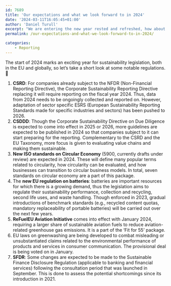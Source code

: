 ```yaml
---
id: 7689
title: 'Our expectations and what we look forward to in 2024'
date: '2024-03-11T16:05:45+01:00'
author: 'Daniel Turull'
excerpt: "We are entering the new year rested and refreshed, how about you?\n\nThe start of 2024 marks an exciting year for sustainability legislation, both in the EU and globally, so let’s take a short look at some notable regulations. 🔮"
permalink: /our-expectations-and-what-we-look-forward-to-in-2024/

categories:
    - Reporting
---
```


The start of 2024 marks an exciting year for sustainability legislation, both in the EU and globally, so let’s take a short look at some notable regulations. 🔮

1. **CSRD**: For companies already subject to the NFDR (Non-Financial Reporting Directive), the Corporate Sustainability Reporting Directive replacing it will require reporting on the fiscal year 2024. Thus, data from 2024 needs to be ongoingly collected and reported on. However, adaptation of sector specific ESRS (European Sustainability Reporting Standards made for specific industries and sectors) has been pushed to 2026.
2. **CSDDD**: Though the Corporate Sustainability Directive on Due Diligence is expected to come into effect in 2025 or 2026, more guidelines are expected to be published in 2024 so that companies subject to it can start preparing for the reporting. Complementary to the CSRD and the EU Taxonomy, more focus is given to evaluating value chains and making them sustainable.
3. **New ISO standards on Circular Economy** (5900, currently drafts under review) are expected in 2024. These will define many popular terms related to circularity, how circularity can be evaluated, and how businesses can transition to circular business models. In total, seven standards on circular economy are a part of this package.
4. The **new EU regulation on batteries**: batteries are important resources for which there is a growing demand, thus the legislation aims to regulate their sustainability performance, collection and recycling, second life uses, and waste handling. Though enforced in 2023, gradual introductions of benchmark standards (e.g., recycled content quotas, mandatory replaceability of portable batteries) will be carried out over the next few years.
5. **ReFuelEU Aviation Initiative** comes into effect with January 2024, requiring a larger share of sustainable aviation fuels to reduce aviation-related greenhouse gas emissions. It is a part of the ‘Fit for 55’ package.
6. EU laws on greenwashing are being developed to combat misleading or unsubstantiated claims related to the environmental performance of products and services in consumer communication. The provisional deal is being voted on in January.
7. **SFDR**: Some changes are expected to be made to the Sustainable Finance Disclosure Regulation (applicable to banking and financial services) following the consultation period that was launched in September. This is done to assess the potential shortcomings since its introduction in 2021.
